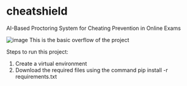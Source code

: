 # cheatshield
AI-Based Proctoring System for Cheating Prevention in Online Exams

![image](https://github.com/user-attachments/assets/e7b86718-0883-40bd-b92b-0097c7c9784a)
This is the basic overflow of the project


Steps to run this project:
1) Create a virtual environment
2) Download the required files using the command
   pip install -r requirements.txt
